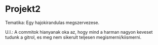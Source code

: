 # Projekt2

Tematika: Egy hajokirandulas megszervezese.


U.I.: A commitok hianyanak oka az, hogy mind a harman nagyon keveset tudunk a gitrol, es meg nem sikerult teljesen megismerni/kiismerni.
